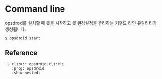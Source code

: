 # Command line

opsdroid를 설치할 때 봇을 시작하고 봇 환경설정을 관리하는 커맨드 라인 유틸리티가 생성됩니다.

```
$ opsdroid start
```

## Reference

```eval_rst
.. click:: opsdroid.cli:cli
   :prog: opsdroid
   :show-nested:
```
